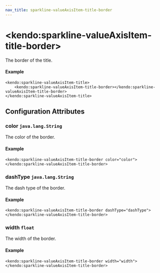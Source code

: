 ```yaml
---
nav_title: sparkline-valueAxisItem-title-border
---
```


# \<kendo:sparkline-valueAxisItem-title-border\>

The border of the title.

#### Example
    <kendo:sparkline-valueAxisItem-title>
        <kendo:sparkline-valueAxisItem-title-border></kendo:sparkline-valueAxisItem-title-border>
    </kendo:sparkline-valueAxisItem-title>

## Configuration Attributes

### color `java.lang.String`

The color of the border.

#### Example
    <kendo:sparkline-valueAxisItem-title-border color="color">
    </kendo:sparkline-valueAxisItem-title-border>

### dashType `java.lang.String`

The dash type of the border.

#### Example
    <kendo:sparkline-valueAxisItem-title-border dashType="dashType">
    </kendo:sparkline-valueAxisItem-title-border>

### width `float`

The width of the border.

#### Example
    <kendo:sparkline-valueAxisItem-title-border width="width">
    </kendo:sparkline-valueAxisItem-title-border>

